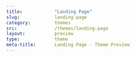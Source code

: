 ```yaml
---
title:            "Landing Page"
slug:             landing-page
category:         themes
src:              /themes/landing-page
layout:           preview
type:             theme
meta-title:       Landing Page - Theme Preview
---
```

